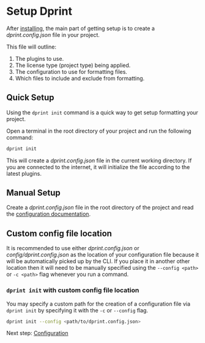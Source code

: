 # Setup Dprint

After [installing](install), the main part of getting setup is to create a *dprint.config.json* file in your project.

This file will outline:

1. The plugins to use.
2. The license type (project type) being applied.
3. The configuration to use for formatting files.
4. Which files to include and exclude from formatting.

## Quick Setup

Using the `dprint init` command is a quick way to get setup formatting your project.

Open a terminal in the root directory of your project and run the following command:

```bash
dprint init
```

This will create a *dprint.config.json* file in the current working directory. If you are connected to the internet, it will initialize the file according to the latest plugins.

## Manual Setup

Create a *dprint.config.json* file in the root directory of the project and read the [configuration documentation](config).

## Custom config file location

It is recommended to use either *dprint.config.json* or *config/dprint.config.json* as the location of your configuration file because it will be automatically picked up by the CLI. If you place it in another other location then it will need to be manually specified using the `--config <path>` or `-c <path>` flag whenever you run a command.

### `dprint init` with custom config file location

You may specify a custom path for the creation of a configuration file via `dprint init` by specifying it with the `-c` or `--config` flag.

```bash
dprint init --config <path/to/dprint.config.json>
```

Next step: [Configuration](config)